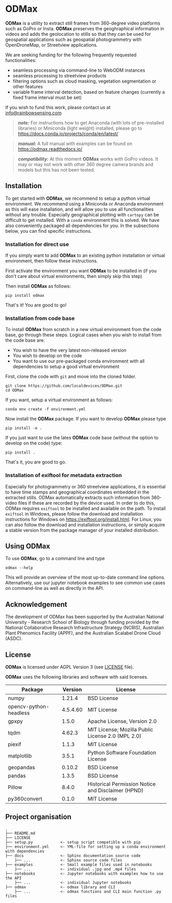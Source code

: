 ODMax
=====

**ODMax** is a utility to extract still frames from 360-degree video platforms such as GoPro or Insta. **ODMax** preserves the geoghraphical information
in videos and adds the geolocation to stills so that they can be used for geospatial applications such as geospatial photogrammetry with OpenDroneMap, or Streetview applications.

We are seeking funding for the following frequently requested functionalities:
* seamless processing via command-line to WebODM instances
* seamless processing to streetview products
* filtering options such as cloud masking, vegetation segmentation or other features
* variable frame interval detection, based on feature changes (currently a fixed frame interval must be set) 

If you wish to fund this work, please contact us at info@rainbowsensing.com

> **_note:_**  For instructions how to get Anaconda (with lots of pre-installed libraries) or Miniconda (light weight) installed, please go to https://docs.conda.io/projects/conda/en/latest/

> **_manual:_** A full manual with examples can be found on https://odmax.readthedocs.io/

> **_compatibility:_** At this moment **ODMax** works with GoPro videos. It may or may not work with other 360 degree camera brands and models but this has not been tested.

Installation
------------

To get started with **ODMax**, we recommend to setup a python virtual environment. 
We recommend using a Miniconda or Anaconda environment as this will ease installation, and will allow you to use all
functionalities without any trouble. Especially geographical plotting with `cartopy` can be difficult to get installed. 
With a `conda` environment this is solved. We have also conveniently packaged all dependencies for you. 
In the subsections below, you can find specific instructions. 

### Installation for direct use

If you simply want to add **ODMax** to an existing python installation or virtual environment, then follow these 
instructions.

First activate the environment you want **ODMax** to be installed in (if you don't care about virtual environments, then 
simply skip this step)

Then install **ODMax** as follows:
```
pip install odmax
```
That's it! You are good to go!

### Installation from code base

To install **ODMax** from scratch in a new virtual environment from the code base, go through these steps. Logical cases
when you wish to install from the code base are:
* You wish to have the very latest non-released version
* You wish to develop on the code
* You want to use our pre-packaged conda environment with all dependencies to setup a good virtual environment

First, clone the code with `git` and move into the cloned folder.

```
git clone https://github.com/localdevices/ODMax.git
cd ODMax
```

If you want, setup a virtual environment as follows:
```
conda env create -f environment.yml
```

Now install the **ODMax** package. If you want to develop **ODMax** please type
```
pip install -e .
```
If you just want to use the lates **ODMax** code base (without the option to develop on the code) type:
```
pip install .
```
That's it, you are good to go.

### Installation of exiftool for metadata extraction

Especially for photogrammetry or 360 streetview applications, it is essential to have time stamps and geographical
coordinates embedded in the extracted stills. ODMax automatically extracts such information from 360-video files if
these are recorded by the device used. In order to do this, ODMax requires ``exiftool`` to be installed and available on
the path. To install ``exiftool`` in Windows, please follow the download and installation instructions for Windows on
https://exiftool.org/install.html. For Linux, you can also follow the download and installation instructions, or simply
acquire a stable version from the package manager of your installed distribution. 

Using ODMax
-----------
To use **ODMax**, go to a command line and type 
```
odmax --help
```
This will provide an overview of the most up-to-date command line options.
Alternatively, use our jupyter notebook examples to see common use cases on command-line as
well as directly in the API.

Acknowledgement
---------------
The development of ODMax has been supported by the Australian National University - Research School of Biology through 
funding provided by the National Collaborative Research Infrastructure Strategy (NCRIS), Australian Plant Phenomics 
Facility (APPF), and the Australian Scalabel Drone Cloud (ASDC). 

License
-------
**ODMax** is licensed under AGPL Version 3 (see [LICENSE](./LICENSE) file).

**ODMax** uses the following libraries and software with said licenses.

| Package                | Version      | License                                            |
|------------------------|--------------|----------------------------------------------------|
| numpy                  | 1.21.4       | BSD License                                        |
| opencv-python-headless | 4.5.4.60     | MIT License                                        |                                                                                      
| gpxpy                  | 1.5.0        | Apache License, Version 2.0                        |                                                                      
| tqdm                   | 4.62.3       | MIT License; Mozilla Public License 2.0 (MPL 2.0)  |                                                
| piexif                 | 1.1.3        | MIT License                                        |                                                                                      
| matplotlib             | 3.5.1        | Python Software Foundation License                 |                                                               
| geopandas              | 0.10.2       | BSD License                                        |                                                                                              
 | pandas                 | 1.3.5        | BSD License                                        |                                                                                      
 | Pillow                 | 8.4.0        | Historical Permission Notice and Disclaimer (HPND) |                                               
 | py360convert           | 0.1.0        | MIT License                                        |      

Project organisation
--------------------

    .
    ├── README.md
    ├── LICENSE
    ├── setup.py            <- setup script compatible with pip
    ├── environment.yml     <- YML-file for setting up a conda environment with dependencies
    ├── docs                <- Sphinx documentation source code
        ├── ...             <- Sphinx source code files
    ├── examples            <- Small example files used in notebooks
        ├── ...             <- individual .jpg and .mp4 files
    ├── notebooks           <- Jupyter notebooks with examples how to use the API
        ├── ...             <- individual Jupyter notebooks
    ├── odmax               <- odmax library and CLI
        ├── ...             <- odmax functions and CLI main function .py files

